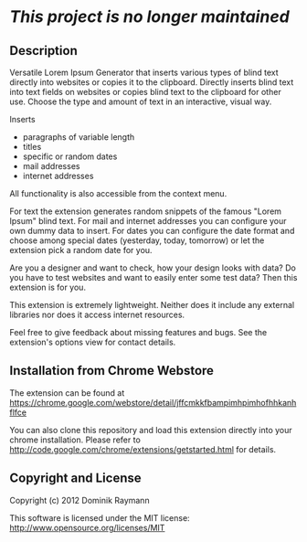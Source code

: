 *This project is no longer maintained*
======================================

Description
-----------
Versatile Lorem Ipsum Generator that inserts various types of blind text directly into websites or copies it to the clipboard.
Directly inserts blind text into text fields on websites or copies blind text to the clipboard for other use. Choose the type and amount of text in an interactive, visual way.

Inserts
* paragraphs of variable length
* titles
* specific or random dates
* mail addresses
* internet addresses

All functionality is also accessible from the context menu.

For text the extension generates random snippets of the famous "Lorem Ipsum" blind text. For mail and internet addresses you can configure your own dummy data to insert. For dates you can configure the date format and choose among special dates (yesterday, today, tomorrow) or let the extension pick a random date for you.

Are you a designer and want to check, how your design looks with data? Do you have to test websites and want to easily enter some test data? Then this extension is for you.

This extension is extremely lightweight. Neither does it include any external libraries nor does it access internet resources.

Feel free to give feedback about missing features and bugs. See the extension's options view for contact details.

Installation from Chrome Webstore
---------------------------------
The extension can be found at https://chrome.google.com/webstore/detail/jffcmkkfbampimhpimhofhhkanhflfce

You can also clone this repository and load this extension directly into your chrome installation. Please refer to http://code.google.com/chrome/extensions/getstarted.html for details.

Copyright and License
---------------------
Copyright (c) 2012 Dominik Raymann

This software is licensed under the MIT license: http://www.opensource.org/licenses/MIT
